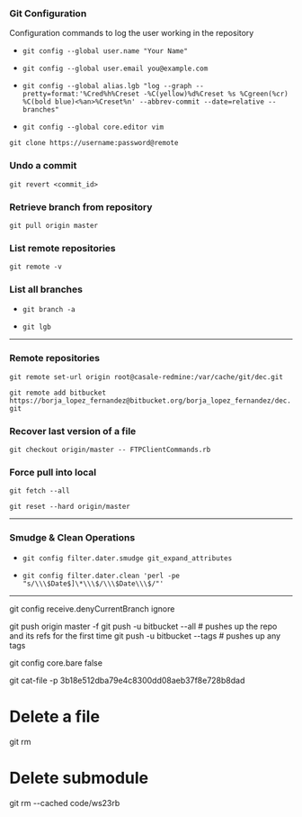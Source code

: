 [//]: # (===================================================)
[//]: # ($Author: bolf$)
[//]: # ($Date$)
[//]: # ($Committer$)
[//]: # ($Hash$)
[//]: # (===================================================)

### Git Configuration

Configuration commands to log the user working in the repository

- `git config --global user.name "Your Name"`

- `git config --global user.email you@example.com`

- `git config --global alias.lgb "log --graph --pretty=format:'%Cred%h%Creset -%C(yellow)%d%Creset %s
%Cgreen(%cr) %C(bold blue)<%an>%Creset%n' --abbrev-commit --date=relative --branches"`

- `git config --global core.editor vim`

`git clone https://username:password@remote`

### Undo a commit

`git revert <commit_id>`


### Retrieve <master> branch from repository

`git pull origin master`

### List remote repositories

`git remote -v`

### List all branches

- `git branch -a`

- `git lgb`

---

### Remote repositories

`git remote set-url origin root@casale-redmine:/var/cache/git/dec.git`

`git remote add bitbucket https://borja_lopez_fernandez@bitbucket.org/borja_lopez_fernandez/dec.git`

### Recover last version of a file

`git checkout origin/master -- FTPClientCommands.rb`

### Force pull into local

`git fetch --all`

`git reset --hard origin/master`

---

### Smudge & Clean Operations

-	`git config filter.dater.smudge git_expand_attributes`

-	`git config filter.dater.clean 'perl -pe "s/\\\$Date$]\*\\\$/\\\$Date\\\$/"'`

---

git config receive.denyCurrentBranch ignore

git push origin master -f git push -u bitbucket --all # pushes up the repo and its refs for the first time git push -u bitbucket --tags # pushes up any tags

git config core.bare false

git cat-file -p 3b18e512dba79e4c8300dd08aeb37f8e728b8dad

Delete a file
=============

git rm <file>

Delete submodule <cache>
========================

git rm --cached code/ws23rb
